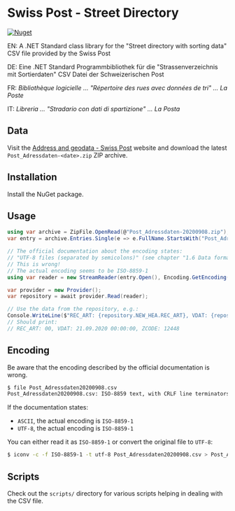 # Swiss Post - Street Directory

[![Nuget](https://img.shields.io/nuget/v/SwissPost.StreetDirectory)](https://www.nuget.org/packages/SwissPost.StreetDirectory/)

EN: A .NET Standard class library for the "Street directory with sorting data" CSV file provided by the Swiss Post

DE: Eine .NET Standard Programmbibliothek für die "Strassenverzeichnis mit Sortierdaten" CSV Datei der Schweizerischen Post

FR: *Bibliothèque logicielle ... "Répertoire des rues avec données de tri" ... La Poste*

IT: *Libreria  ... "Stradario con dati di spartizione" ... La Posta*


## Data

Visit the [Address and geodata - Swiss Post](https://www.post.ch/en/customer-center/online-services/zopa/adress-und-geodaten/info) website and download the latest `Post_Adressdaten-<date>.zip` ZIP archive.


## Installation

Install the NuGet package.


## Usage



```csharp
using var archive = ZipFile.OpenRead(@"Post_Adressdaten-20200908.zip");
var entry = archive.Entries.Single(e => e.FullName.StartsWith("Post_Adressdaten") && e.FullName.EndsWith(".csv"));

// The official documentation about the encoding states:
// "UTF-8 files (separated by semicolons)" (see chapter "1.6 Data format")
// This is wrong!
// The actual encoding seems to be ISO-8859-1
using var reader = new StreamReader(entry.Open(), Encoding.GetEncoding("ISO-8859-1"));

var provider = new Provider();
var repository = await provider.Read(reader);

// Use the data from the repository, e.g.:
Console.WriteLine($"REC_ART: {repository.NEW_HEA.REC_ART}, VDAT: {repository.NEW_HEA.VDAT}, ZCODE: {repository.NEW_HEA.ZCODE}");
// Should print:
// REC_ART: 00, VDAT: 21.09.2020 00:00:00, ZCODE: 12448
```


## Encoding

Be aware that the encoding described by the official documentation is wrong.

```bash
$ file Post_Adressdaten20200908.csv
Post_Adressdaten20200908.csv: ISO-8859 text, with CRLF line terminators
```

If the documentation states:
 - `ASCII`, the actual encoding is `ISO-8859-1`
 - `UTF-8`, the actual encoding is `ISO-8859-1`

You can either read it as `ISO-8859-1` or convert the original file to `UTF-8`:

```bash
$ iconv -c -f ISO-8859-1 -t utf-8 Post_Adressdaten20200908.csv > Post_Adressdaten20200908.utf8.csv
```

## Scripts

Check out the `scripts/` directory for various scripts helping in dealing with the CSV file.
